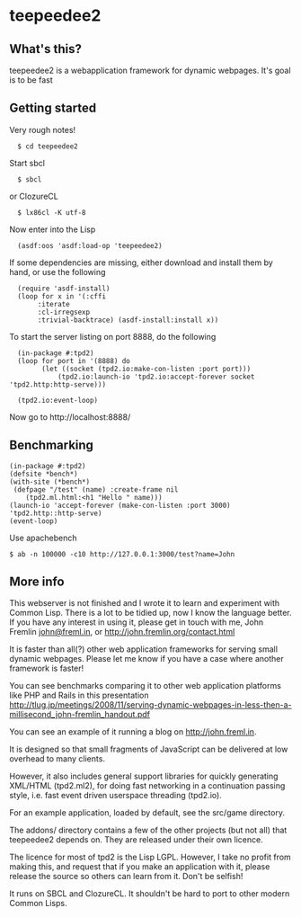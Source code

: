 teepeedee2 
================================

What's this?
--------

teepeedee2 is a webapplication framework for dynamic webpages. It's goal is to be fast 

Getting started
--------

Very rough notes!

      $ cd teepeedee2

Start sbcl 
      
      $ sbcl

or ClozureCL
   
      $ lx86cl -K utf-8

Now enter into the Lisp

      (asdf:oos 'asdf:load-op 'teepeedee2)

If some dependencies are missing, either download and install them by hand, or use the following

      (require 'asdf-install)
      (loop for x in '(:cffi
	       :iterate
	       :cl-irregsexp
	       :trivial-backtrace) (asdf-install:install x))

To start the server listing on port 8888, do the following

      (in-package #:tpd2)
      (loop for port in '(8888) do
            (let ((socket (tpd2.io:make-con-listen :port port)))
            	(tpd2.io:launch-io 'tpd2.io:accept-forever socket 'tpd2.http:http-serve)))

      (tpd2.io:event-loop)

Now go to http://localhost:8888/


Benchmarking
--------

	(in-package #:tpd2)
	(defsite *bench*)
	(with-site (*bench*)
	 (defpage "/test" (name) :create-frame nil
	    (tpd2.ml.html:<h1 "Hello " name)))
	(launch-io 'accept-forever (make-con-listen :port 3000) 'tpd2.http::http-serve)
	(event-loop)

Use apachebench

	$ ab -n 100000 -c10 http://127.0.0.1:3000/test?name=John



More info
--------

This webserver is not finished and I wrote it to learn and experiment
with Common Lisp. There is a lot to be tidied up, now I know the
language better. If you have any interest in using it, please get in
touch with me, John Fremlin <john@freml.in>, or
http://john.fremlin.org/contact.html

It is faster than all(?) other web application frameworks for serving
small dynamic webpages. Please let me know if you have a case where
another framework is faster!

You can see benchmarks comparing it to other web application platforms
like PHP and Rails in this presentation
http://tlug.jp/meetings/2008/11/serving-dynamic-webpages-in-less-then-a-millisecond_john-fremlin_handout.pdf

You can see an example of it running a blog on http://john.freml.in.

It is designed so that small fragments of JavaScript can be delivered
at low overhead to many clients.

However, it also includes general support libraries for quickly
generating XML/HTML (tpd2.ml2), for doing fast networking in a
continuation passing style, i.e. fast event driven userspace
threading (tpd2.io).


For an example application, loaded by default, see the src/game directory.

The addons/ directory contains a few of the other projects (but not
all) that teepeedee2 depends on. They are released under their own
licence.

The licence for most of tpd2 is the Lisp LGPL. However, I take no profit
from making this, and request that if you make an application with it,
please release the source so others can learn from it. Don't be
selfish!

It runs on SBCL and ClozureCL. It shouldn't be hard to port to other
modern Common Lisps.